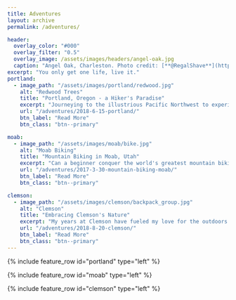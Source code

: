 ```yaml
---
title: Adventures
layout: archive
permalink: /adventures/

header:
  overlay_color: "#000"
  overlay_filter: "0.5"
  overlay_image: /assets/images/headers/angel-oak.jpg
  caption: "Angel Oak, Charleston. Photo credit: [**@RegalShave**](https://pixabay.com/en/users/RegalShave-4390647/)"
excerpt: "You only get one life, live it."
portland:
  - image_path: "/assets/images/portland/redwood.jpg"
    alt: "Redwood Trees"
    title: "Portland, Oregon - a Hiker's Paradise"
    excerpt: "Journeying to the illustrious Pacific Northwest to experience the wonderful outdoors. We ventured through over 30 miles of Portland's incredible trails."
    url: "/adventures/2018-6-15-portland/"
    btn_label: "Read More"
    btn_class: "btn--primary"

moab:
  - image_path: "/assets/images/moab/bike.jpg"
    alt: "Moab Biking"
    title: "Mountain Biking in Moab, Utah"
    excerpt: "Can a beginner conquer the world's greatest mountain biking?"
    url: "/adventures/2017-3-30-mountain-biking-moab/"
    btn_label: "Read More"
    btn_class: "btn--primary"

clemson:
  - image_path: "/assets/images/clemson/backpack_group.jpg"
    alt: "Clemson"
    title: "Embracing Clemson's Nature"
    excerpt: "My years at Clemson have fueled my love for the outdoors. There is an incredibly vast amount of trails, parks, and lakes that are perfect for breaks from my studies."
    url: "/adventures/2018-8-20-clemson/"
    btn_label: "Read More"
    btn_class: "btn--primary"
---
```

{% include feature_row id="portland" type="left" %}

{% include feature_row id="moab" type="left" %}

{% include feature_row id="clemson" type="left" %}
